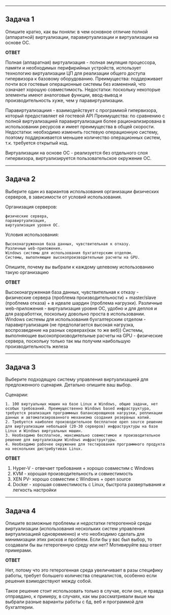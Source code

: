 ----------------------------------------------
Задача 1
----------------------------------------------

Опишите кратко, как вы поняли: 
в чем основное отличие полной (аппаратной) виртуализации, паравиртуализации и виртуализации на основе ОС.

**ОТВЕТ**

Полная (аппаратная) виртуализация - полная эмуляция процессора, памяти и необходимых перифирийных устройств, использует технологию виртуализации ЦП для реализации общего доступа гипервизора к базовому оборудованию.
Преимущества: поддерживает почти все гостевые операционные системы без изменений, что означает хорошую совместимость.
Недостатки: поскольку некоторые элементы имеют аналоговые функции, ввод-вывод и производительность хуже, чем у паравиртуализации.

Паравиртуализациия - взаимодействует с программой гипервизора, который предоставляет ей гостевой API
Преимущества: по сравнению с полной виртуализацией паравиртуализация более рационализирована в использовании ресурсов и имеет преимущества в общей скорости.
Недостатки: необходимо изменить гостевую операционную систему, поэтому поддерживается меньшее количество операционных систем, т.к. требуется открытый код.

Виртуализации на основе ОС - реализуется без отдельного слоя гипервизора, виртуализируется пользовательское окружение ОС.

----------------------------------------------
Задача 2
----------------------------------------------

Выберите один из вариантов использования организации физических серверов, в зависимости от условий использования.

Организация серверов:

    физические сервера,
    паравиртуализация,
    виртуализация уровня ОС.

Условия использования:

    Высоконагруженная база данных, чувствительная к отказу.
    Различные web-приложения.
    Windows системы для использования бухгалтерским отделом.
    Системы, выполняющие высокопроизводительные расчеты на GPU.

Опишите, почему вы выбрали к каждому целевому использованию такую организацию

**ОТВЕТ**

Высоконагруженная база данных, чувствительная к отказу - физические сервера (проблема производительности) + master/slave (проблема отказа) + в идеале шардин (проблема нагрузки).
Различные web-приложения - виртуализация уровня ОС, удобно и для деплоя и для разработгки, поскольку довольно проста в использовании.
Windows системы для использования бухгалтерским отделом - паравиртуализация (не предполагается высокая нагрузка, воспрозведение на разных серверах(как то же веб))
Системы, выполняющие высокопроизводительные расчеты на GPU - физические сервера, поскольку только так мы получим наибольшую производительность железа

-----------------------------
Задача 3
-----------------------------

Выберите подходящую систему управления виртуализацией для предложенного сценария. Детально опишите ваш выбор.

Сценарии:


    1. 100 виртуальных машин на базе Linux и Windows, общие задачи, нет особых требований. Преимущественно Windows based инфраструктура, требуется реализация программных балансировщиков нагрузки, репликации данных и автоматизированного механизма создания резервных копий.
    2. Требуется наиболее производительное бесплатное open source решение для виртуализации небольшой (20-30 серверов) инфраструктуры на базе Linux и Windows виртуальных машин.
    3. Необходимо бесплатное, максимально совместимое и производительное решение для виртуализации Windows инфраструктуры.
    4. Необходимо рабочее окружение для тестирования программного продукта на нескольких дистрибутивах Linux.

**ОТВЕТ**

1. Hyper-V - отвечает требования + хорошо совместим с Windows
2. KVM - хорошая производительность и совместимость
3. XEN PV- хорошо совместим с Windows + open source
4. Docker - хорошая совместимость с Linux, быстрота развертывания и легкость настройки

-----------------------------
Задача 4
-----------------------------

Опишите возможные проблемы и недостатки гетерогенной среды виртуализации 
(использования нескольких систем управления виртуализацией одновременно) и 
что необходимо сделать для минимизации этих рисков и проблем.
Если бы у вас был выбор, то создавали бы вы гетерогенную среду или нет? Мотивируйте ваш ответ примерами.

**ОТВЕТ**

Нет, потому что это гетерогенная среда увеличивает в разы специфику работы, требует большего количества специалистов, 
особенно если решения взимодествуют между собой. 

Такое решение стоит использовать только в случае, если оно, и правда отправдано, к примеру, в случаях, 
как мы рассматривали выше мы выбрали разные варианты работы с бд, веб и программой для бухгалтерии. 
